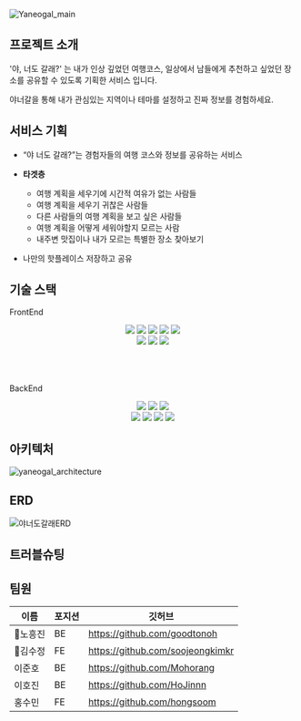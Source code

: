 ![Yaneogal_main](https://user-images.githubusercontent.com/105188620/181587809-cb324016-bc39-4ae0-ba8b-5f3aa99072fc.jpeg)

## 프로젝트 소개 
<p>'야, 너도 갈래?' 는 내가 인상 깊었던 여행코스, 
일상에서 남들에게 추천하고 싶었던 장소를 공유할 수 있도록 기획한 서비스 입니다.</p>
<p>야너갈을 통해 내가 관심있는 지역이나 테마를 설정하고 진짜 정보를 경험하세요.</p> 

## 서비스 기획
- “야 너도 갈래?”는 경험자들의 여행 코스와 정보를 공유하는 서비스
- **타겟층**
    - 여행 계획을 세우기에 시간적 여유가 없는 사람들
    - 여행 계획을 세우기 귀찮은 사람들
    - 다른 사람들의 여행 계획을 보고 싶은 사람들
    - 여행 계획을 어떻게 세워야할지 모르는 사람
    - 내주변 맛집이나 내가 모르는 특별한 장소 찾아보기
    
         
- 나만의 핫플레이스 저장하고 공유

## 기술 스택
FrontEnd
<div align='center'>
    <img src="https://img.shields.io/badge/html-E34F26?style=for-the-badge&logo=html5&logoColor=white">
    <img src="https://img.shields.io/badge/css-1572B6?style=for-the-badge&logo=css3&logoColor=white">
    <img src="https://img.shields.io/badge/javascript-F7DF1E?style=for-the-badge&logo=javascript&logoColor=black">
    <img src="https://img.shields.io/badge/react-61DAFB?style=for-the-badge&logo=react&logoColor=black">
    <img src="https://img.shields.io/badge/redux-764ABC?style=for-the-badge&logo=redux&logoColor=black">
    <br/>
    <img src="https://img.shields.io/badge/figma-F24E1E?style=for-the-badge&logo=figma&logoColor=black">
    <img src="https://img.shields.io/badge/aws-232F3E?style=for-the-badge&logo=aws&logoColor=black">
    <img src="https://img.shields.io/badge/github-181717?style=for-the-badge&logo=github&logoColor=black">
</div>
    <br/>    <br/>    <br/>

BackEnd
<div align='center' >
    <img src="https://img.shields.io/badge/java-007396?style=for-the-badge&logo=java&logoColor=white">
    <img src="https://img.shields.io/badge/spring-6DB33F?style=for-the-badge&logo=spring&logoColor=white">
    <img src="https://img.shields.io/badge/springboot-6DB33F?style=for-the-badge&logo=springboot&logoColor=black">
    <br/>
    <img src="https://img.shields.io/badge/gradle-02303A?style=for-the-badge&logo=gradle&logoColor=black">
    <img src="https://img.shields.io/badge/mysql-4479A1?style=for-the-badge&logo=mysql&logoColor=black">
    <img src="https://img.shields.io/badge/aws-232F3E?style=for-the-badge&logo=aws&logoColor=black">
    <img src="https://img.shields.io/badge/github-181717?style=for-the-badge&logo=github&logoColor=black">
</div>

## 아키텍처 
![yaneogal_architecture](https://user-images.githubusercontent.com/105188620/181704268-6daa1031-8729-4677-aae2-07a6c984d650.jpg)

## ERD
![야너도갈래ERD](https://user-images.githubusercontent.com/105188620/181571360-7046077c-10ef-4d94-a744-8a2cc319a293.png)

## 트러블슈팅

## 팀원
|이름|포지션|깃허브|
|------|---|---|
|<g-emoji class="g-emoji" alias="beginner" fallback-src="https://github.githubassets.com/images/icons/emoji/unicode/1f530.png">🔰</g-emoji>노흥진|BE|https://github.com/goodtonoh|
|<g-emoji class="g-emoji" alias="beginner" fallback-src="https://github.githubassets.com/images/icons/emoji/unicode/1f530.png">🔰</g-emoji>김수정|FE|https://github.com/soojeongkimkr|
|이준호|BE|https://github.com/Mohorang|
|이호진|BE|https://github.com/HoJinnn|
|홍수민|FE|https://github.com/hongsoom|
